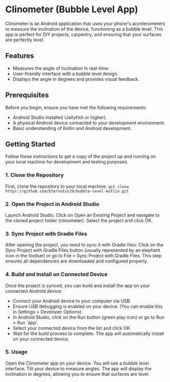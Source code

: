 # Clinometer (Bubble Level App)

Clinometer is an Android application that uses your phone's accelerometers to measure the inclination of the device, functioning as a bubble level. This app is perfect for DIY projects, carpentry, and ensuring that your surfaces are perfectly level.

## Features

- Measures the angle of inclination in real-time.
- User-friendly interface with a bubble level design.
- Displays the angle in degrees and provides visual feedback.

## Prerequisites

Before you begin, ensure you have met the following requirements:

- Android Studio installed (Jellyfish or higher).
- A physical Android device connected to your development environment.
- Basic understanding of Kotlin and Android development.

## Getting Started

Follow these instructions to get a copy of the project up and running on your local machine for development and testing purposes.

### 1. Clone the Repository
First, clone the repository to your local machine:
`git clone https://github.com/Eternatus29/bubble-level-kotlin.git`
### 2. Open the Project in Android Studio
Launch Android Studio.
Click on Open an Existing Project and navigate to the cloned project folder (clinometer).
Select the project and click OK.
### 3. Sync Project with Gradle Files
After opening the project, you need to sync it with Gradle files:
Click on the Sync Project with Gradle Files button (usually represented by an elephant icon in the toolbar) or go to File > Sync Project with Gradle Files. This step ensures all dependencies are downloaded and configured properly.
### 4. Build and Install on Connected Device
Once the project is synced, you can build and install the app on your connected Android device:
- Connect your Android device to your computer via USB.
- Ensure USB debugging is enabled on your device. (You can enable this in Settings > Developer Options).
- In Android Studio, click on the Run button (green play icon) or go to Run > Run 'app'.
- Select your connected device from the list and click OK.
- Wait for the build process to complete. The app will automatically install on your connected device.
### 5. Usage
Open the Clinometer app on your device. You will see a bubble level interface. Tilt your device to measure angles. The app will display the inclination in degrees, allowing you to ensure that surfaces are level.
